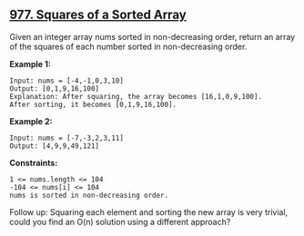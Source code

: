 ## [977. Squares of a Sorted Array](https://leetcode.com/problems/squares-of-a-sorted-array/)

Given an integer array nums sorted in non-decreasing order, return an array of the squares of each number sorted in non-decreasing order.
 
**Example 1:**
```
Input: nums = [-4,-1,0,3,10]
Output: [0,1,9,16,100]
Explanation: After squaring, the array becomes [16,1,0,9,100].
After sorting, it becomes [0,1,9,16,100].
```
**Example 2:**
```
Input: nums = [-7,-3,2,3,11]
Output: [4,9,9,49,121]
``` 

**Constraints:**
```
1 <= nums.length <= 104
-104 <= nums[i] <= 104
nums is sorted in non-decreasing order.
``` 

Follow up: Squaring each element and sorting the new array is very trivial, could you find an O(n) solution using a different approach?